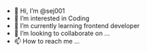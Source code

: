 - 👋 Hi, I’m @sej001
- 👀 I’m interested in Coding
- 🌱 I’m currently learning frontend developer
- 💞️ I’m looking to collaborate on ...
- 📫 How to reach me ...

<!---
sej001/sej001 is a ✨ special ✨ repository because its `README.md` (this file) appears on your GitHub profile.
You can click the Preview link to take a look at your changes.
--->
